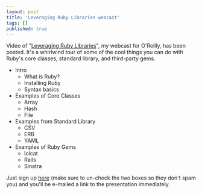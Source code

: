 ```yaml
---
layout: post
title: 'Leveraging Ruby Libraries webcast'
tags: []
published: true
---
```


Video of "[Leveraging Ruby Libraries](http://www.oreilly.com/pub/e/3635)", my webcast for O'Reilly, has been posted. It's a whirlwind tour of some of the cool things you can do with Ruby's core classes, standard library, and third-party gems.

* Intro
  * What is Ruby?
  * Installing Ruby
  * Syntax basics
* Examples of Core Classes
  * Array
  * Hash
  * File
* Examples from Standard Library
  * CSV
  * ERB
  * YAML
* Examples of Ruby Gems
  * lolcat
  * Rails
  * Sinatra

Just sign up [here](http://www.oreilly.com/pub/e/3635) (make sure to un-check the two boxes so they don't spam you) and you'll be e-mailed a link to the presentation immediately.
